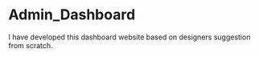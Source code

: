 ﻿# Admin_Dashboard
 I have developed this dashboard website based on designers suggestion from scratch.
